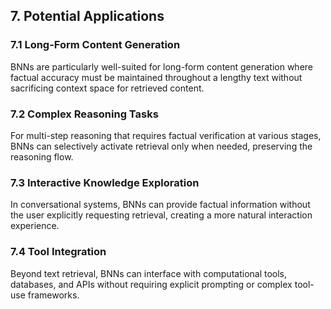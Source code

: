 ## 7. Potential Applications

### 7.1 Long-Form Content Generation

BNNs are particularly well-suited for long-form content generation where factual accuracy must be maintained throughout a lengthy text without sacrificing context space for retrieved content.

### 7.2 Complex Reasoning Tasks

For multi-step reasoning that requires factual verification at various stages, BNNs can selectively activate retrieval only when needed, preserving the reasoning flow.

### 7.3 Interactive Knowledge Exploration

In conversational systems, BNNs can provide factual information without the user explicitly requesting retrieval, creating a more natural interaction experience.

### 7.4 Tool Integration

Beyond text retrieval, BNNs can interface with computational tools, databases, and APIs without requiring explicit prompting or complex tool-use frameworks.
